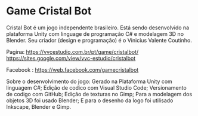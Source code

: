 # Game Cristal Bot

Cristal Bot é um jogo independente brasileiro.
Está sendo desenvolvido na plataforma Unity com linguage de programação C# e modelagem 3D no Blender.
Seu criador (design e programação) é o Vinicius Valente Coutinho.

Pagina:
https://vvcestudio.com.br/pt/game/cristalbot/
https://sites.google.com/view/vvc-estudio/cristalbot

Facebook :
https://web.facebook.com/gamecristalbot

Sobre o desenvolvimento do jogo:
Gerado na Plataforma Unity com linguagem C#;
Edição de codico com Visual Studio Code;
Versionamento de codigo com GitHub;
Edição de texturas no Gimp;
Para a modelagem dos objetos 3D foi usado Blender;
E para o desenho da logo foi utilisado Inkscape, Blender e Gimp.
